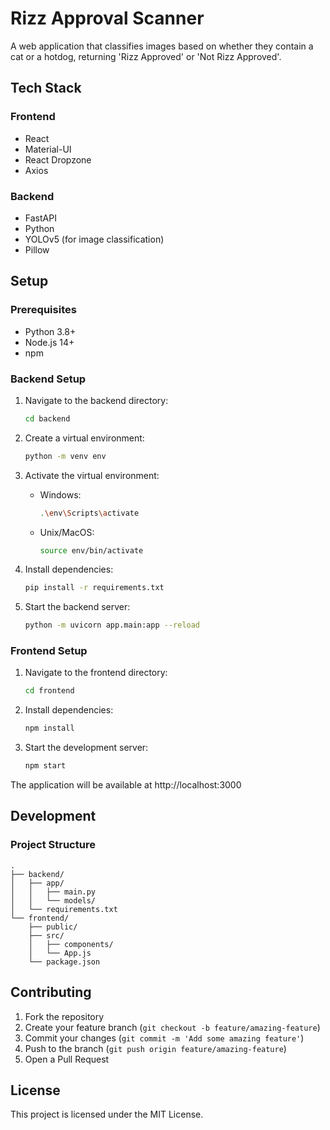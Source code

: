 # Rizz Approval Scanner

A web application that classifies images based on whether they contain a cat or a hotdog, returning 'Rizz Approved' or 'Not Rizz Approved'.

## Tech Stack

### Frontend
- React
- Material-UI
- React Dropzone
- Axios

### Backend
- FastAPI
- Python
- YOLOv5 (for image classification)
- Pillow

## Setup

### Prerequisites
- Python 3.8+
- Node.js 14+
- npm

### Backend Setup
1. Navigate to the backend directory:
   ```bash
   cd backend
   ```

2. Create a virtual environment:
   ```bash
   python -m venv env
   ```

3. Activate the virtual environment:
   - Windows:
     ```bash
     .\env\Scripts\activate
     ```
   - Unix/MacOS:
     ```bash
     source env/bin/activate
     ```

4. Install dependencies:
   ```bash
   pip install -r requirements.txt
   ```

5. Start the backend server:
   ```bash
   python -m uvicorn app.main:app --reload
   ```

### Frontend Setup
1. Navigate to the frontend directory:
   ```bash
   cd frontend
   ```

2. Install dependencies:
   ```bash
   npm install
   ```

3. Start the development server:
   ```bash
   npm start
   ```

The application will be available at http://localhost:3000

## Development

### Project Structure
```
.
├── backend/
│   ├── app/
│   │   ├── main.py
│   │   └── models/
│   └── requirements.txt
└── frontend/
    ├── public/
    ├── src/
    │   ├── components/
    │   └── App.js
    └── package.json
```

## Contributing
1. Fork the repository
2. Create your feature branch (`git checkout -b feature/amazing-feature`)
3. Commit your changes (`git commit -m 'Add some amazing feature'`)
4. Push to the branch (`git push origin feature/amazing-feature`)
5. Open a Pull Request

## License
This project is licensed under the MIT License. 